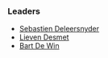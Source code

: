 ### Leaders
* [Sebastien Deleersnyder](mailto:seba@owasp.org)
* [Lieven Desmet](mailto:lieven.desmet@owasp.org)
* [Bart De Win](mailto:bart.dewin@owasp.org)
